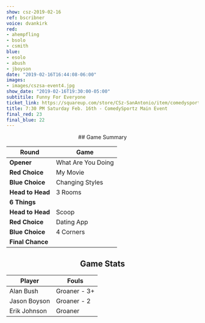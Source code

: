 ```yaml
---
show: csz-2019-02-16
ref: bscribner
voice: dvankirk
red:
- ahempfling
- bsolo
- csmith
blue:
- esolo
- abush
- jboyson
date: "2019-02-16T16:44:08-06:00"
images:
- images/cszsa-event4.jpg
show_date: "2019-02-16T19:30:00-05:00"
subtitile: Funny For Everyone
ticket_link: https://squareup.com/store/CSz-SanAntonio/item/comedysportz-saturday-night-21
title: 7:30 PM Saturday Feb. 16th - ComedySportz Main Event
final_red: 23
final_blue: 22
---
```


<center>
## Game Summary

| **Round** | **Game** |
|--------------|------|
| **Opener**       |What Are You Doing|
| **Red Choice**   |My Movie |
| **Blue Choice**  |Changing Styles   |
| **Head to Head** |3 Rooms     |
| **6 Things**     |      |
| **Head to Head** |Scoop      |
| **Red Choice**   |Dating App  |
| **Blue Choice**  |4 Corners    |
| **Final Chance** |    |

## Game Stats

| **Player** | **Fouls** |
|--------|-------|
|Alan Bush |Groaner - 3+|
|Jason Boyson   |Groaner - 2   |
|Erik Johnson   |Groaner   |

</center>

